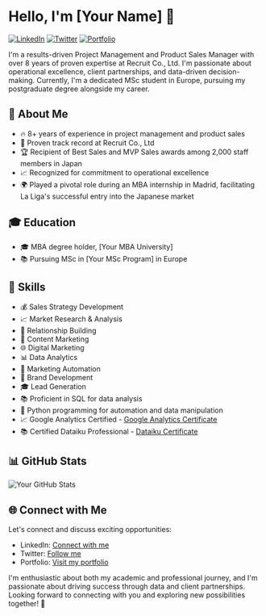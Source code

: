 # Hello, I'm [Your Name] 👋

[![LinkedIn](https://img.shields.io/badge/LinkedIn-Connect-blue)](https://www.linkedin.com/in/yourprofile)
[![Twitter](https://img.shields.io/twitter/follow/yourtwitterhandle?label=Follow)](https://twitter.com/yourtwitterhandle)
[![Portfolio](https://img.shields.io/badge/Portfolio-Visit-brightgreen)](https://www.yourportfolio.com)

I'm a results-driven Project Management and Product Sales Manager with over 8 years of proven expertise at Recruit Co., Ltd. I'm passionate about operational excellence, client partnerships, and data-driven decision-making. Currently, I'm a dedicated MSc student in Europe, pursuing my postgraduate degree alongside my career.

## 🚀 About Me

- 🔥 8+ years of experience in project management and product sales
- 💼 Proven track record at Recruit Co., Ltd
- 🏆 Recipient of Best Sales and MVP Sales awards among 2,000 staff members in Japan
- 📈 Recognized for commitment to operational excellence
- 🌍 Played a pivotal role during an MBA internship in Madrid, facilitating La Liga's successful entry into the Japanese market

## 🎓 Education

- 🎓 MBA degree holder, [Your MBA University]
- 📚 Pursuing MSc in [Your MSc Program] in Europe

## 💼 Skills

- 💰 Sales Strategy Development
- 📈 Market Research & Analysis
- 🤝 Relationship Building
- 📢 Content Marketing
- 🌐 Digital Marketing
- 📊 Data Analytics
- 🤖 Marketing Automation
- 🎯 Brand Development
- 🎓 Lead Generation
- 📚 Proficient in SQL for data analysis
- 🐍 Python programming for automation and data manipulation
- 📈 Google Analytics Certified - [Google Analytics Certificate](https://skillshop.credential.net/0fad1f9c-986a-4fed-90bb-cc47fd0810a5)
- 📚 Certified Dataiku Professional - [Dataiku Certificate](https://verify.skilljar.com/c/9cdddtevd5bo)

## 📊 GitHub Stats

![Your GitHub Stats](https://github-readme-stats.vercel.app/api?username=yourusername&show_icons=true)

## 🌐 Connect with Me

Let's connect and discuss exciting opportunities:

- LinkedIn: [Connect with me](https://www.linkedin.com/in/yourprofile)
- Twitter: [Follow me](https://twitter.com/yourtwitterhandle)
- Portfolio: [Visit my portfolio](https://www.yourportfolio.com)

I'm enthusiastic about both my academic and professional journey, and I'm passionate about driving success through data and client partnerships. Looking forward to connecting with you and exploring new possibilities together! 💼
